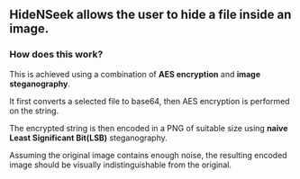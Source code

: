 ## HideNSeek allows the user to hide a file inside an image.

### How does this work?
        
This is achieved using a combination of **AES encryption** and **image steganography**.

It first converts a selected file to base64, then AES encryption is performed on the string.

The encrypted string is then encoded in a PNG of suitable size using **naive Least Significant Bit(LSB)** steganography.

Assuming the original image contains enough noise, the resulting encoded image should be visually indistinguishable from the original.
